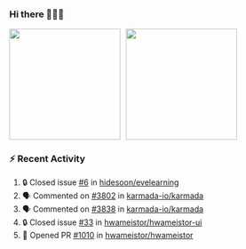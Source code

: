 ### Hi there 👋👋👋

<div style="display: flex; gap: 10px;">
  <img height="200px" src="https://github-readme-stats.vercel.app/api?username=Vacant2333&show_icons=true&theme=flag-india&count_private=true&hide_rank=true&include_all_commits=true">
  <img height="200px" src="https://github-readme-stats.vercel.app/api/top-langs/?username=Vacant2333&layout=donut">
</div>

### :zap: Recent Activity

<!--START_SECTION:activity-->
1. 🔒 Closed issue [#6](https://github.com/hidesoon/evelearning/issues/6) in [hidesoon/evelearning](https://github.com/hidesoon/evelearning)
2. 🗣 Commented on [#3802](https://github.com/karmada-io/karmada/pull/3802#issuecomment-1659755503) in [karmada-io/karmada](https://github.com/karmada-io/karmada)
3. 🗣 Commented on [#3838](https://github.com/karmada-io/karmada/pull/3838#issuecomment-1655738783) in [karmada-io/karmada](https://github.com/karmada-io/karmada)
4. 🔒 Closed issue [#33](https://github.com/hwameistor/hwameistor-ui/issues/33) in [hwameistor/hwameistor-ui](https://github.com/hwameistor/hwameistor-ui)
5. 💪 Opened PR [#1010](https://github.com/hwameistor/hwameistor/pull/1010) in [hwameistor/hwameistor](https://github.com/hwameistor/hwameistor)
<!--END_SECTION:activity-->
